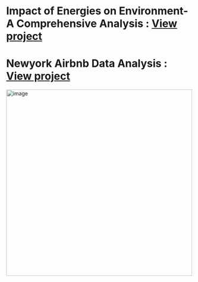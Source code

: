 # Impact of Energies on Environment- A Comprehensive Analysis : [View project](https://public.tableau.com/app/profile/sai.bandari/viz/EnergyandEnvironmentAnalysis/EnergyEnvironment?publish=yes)
# Newyork Airbnb Data Analysis : [View project](https://public.tableau.com/app/profile/sai.bandari/viz/NYCAirbnbDataAnalysis_17178816495800/NYCAIRBNBDATAANALYSIS)

<img src="https://github.com/SaiDeepikaBandari/Data_Visualization_Projects/assets/163686372/8c1e2abd-3bb9-45b1-99ee-7ec10c6de943" alt="image" width="500">


